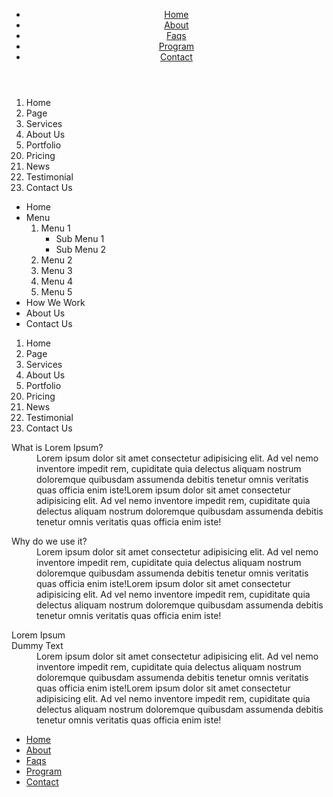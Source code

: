 <!DOCTYPE html>
<html lang="en">
<head>
    <meta charset="UTF-8">
    <meta name="viewport" content="width=device-width, initial-scale=1.0">
    <title>Assignment 1|Creating Lists</title>
    <link rel="stylesheet" href="style.css">
</head>
<body>
    <header class="navbar">
      <nav class="container">
        <ul class="flex justify-start">
          <li>
            <a href="#">Home</a>
          </li>
          <li>
            <a href="#">About</a>
          </li>
          <li>
            <a href="#">Faqs</a>
          </li>
          <li>
            <a href="#">Program</a>
          </li>
          <li>
            <a href="#">Contact</a>
          </li>
        </ul>
      </nav>
    </header>
    <main>
      <section class="menu-wrapper">
        <div class="container flex stretch">
          <ol class="menu">
            <li>Home</li>
            <li>Page</li>
            <li>Services</li>
            <li>About Us</li>
            <li>Portfolio</li>
            <li value="20">Pricing</li>
            <li>News</li>
            <li>Testimonial</li>
            <li>Contact Us</li>
          </ol>
          <ul class="menu">
            <li>Home</li>
            <li>Menu
              <ol>
                <li>Menu 1
                  <ul>
                    <li>Sub Menu 1</li>
                    <li>Sub Menu 2</li>
                  </ul>
                </li>
                <li>Menu 2</li>
                <li>Menu 3</li>
                <li>Menu 4</li>
                <li>Menu 5</li>
              </ol>
            </li>
            <li>How We Work</li>
            <li>About Us</li>
            <li>Contact Us</li>
          </ul>
          <ol class="menu list-style-image">
            <li>Home</li>
            <li>Page</li>
            <li>Services</li>
            <li>About Us</li>
            <li>Portfolio</li>
            <li value="20">Pricing</li>
            <li>News</li>
            <li>Testimonial</li>
            <li>Contact Us</li>
          </ol>
        </div>
      </section>
      <section>
        <div class="container">
          <dl>
            <dt>What is Lorem Ipsum?</dt>
            <dd>Lorem ipsum dolor sit amet consectetur adipisicing elit. Ad vel nemo inventore impedit rem, cupiditate quia delectus aliquam nostrum doloremque quibusdam assumenda debitis tenetur omnis veritatis quas officia enim iste!Lorem ipsum dolor sit amet consectetur adipisicing elit. Ad vel nemo inventore impedit rem, cupiditate quia delectus aliquam nostrum doloremque quibusdam assumenda debitis tenetur omnis veritatis quas officia enim iste!</dd>
          </dl>
          <dl>
          <dt>Why do we use it?</dt>
          <dd>Lorem ipsum dolor sit amet consectetur adipisicing elit. Ad vel nemo inventore impedit rem, cupiditate quia delectus aliquam nostrum doloremque quibusdam assumenda debitis tenetur omnis veritatis quas officia enim iste!Lorem ipsum dolor sit amet consectetur adipisicing elit. Ad vel nemo inventore impedit rem, cupiditate quia delectus aliquam nostrum doloremque quibusdam assumenda debitis tenetur omnis veritatis quas officia enim iste!</dd>
        </dl>
        <dl>
          <dt>Lorem Ipsum </dt>
           <dt> Dummy Text</dt>
          <dd>Lorem ipsum dolor sit amet consectetur adipisicing elit. Ad vel nemo inventore impedit rem, cupiditate quia delectus aliquam nostrum doloremque quibusdam assumenda debitis tenetur omnis veritatis quas officia enim iste!Lorem ipsum dolor sit amet consectetur adipisicing elit. Ad vel nemo inventore impedit rem, cupiditate quia delectus aliquam nostrum doloremque quibusdam assumenda debitis tenetur omnis veritatis quas officia enim iste!</dd>
        </dl>
        </div>
      </section>
    </main>
    <footer class=" footer">
      <nav class="container">
        <ul class="flex justify-start">
          <li>
            <a href="#">Home</a>
          </li>
          <li>
            <a href="#">About</a>
          </li>
          <li>
            <a href="#">Faqs</a>
          </li>
          <li>
            <a href="#">Program</a>
          </li>
          <li>
            <a href="#">Contact</a>
          </li>
        </ul>
      </nav>
    </footer>
    </body>
    </html
